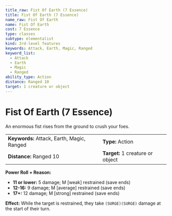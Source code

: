 ```yaml
---
title_raw: Fist Of Earth (7 Essence)
title: Fist Of Earth (7 Essence)
name_raw: Fist Of Earth
name: Fist Of Earth
cost: 7 Essence
type: classes
subtype: elementalist
kind: 3rd-level features
keywords: Attack, Earth, Magic, Ranged
keyword_list:
  - Attack
  - Earth
  - Magic
  - Ranged
ability_type: Action
distance: Ranged 10
target: 1 creature or object
---
```


# Fist Of Earth (7 Essence)

An enormous fist rises from the ground to crush your foes.

|                                            |                                  |
| :----------------------------------------- | :------------------------------- |
| **Keywords:** Attack, Earth, Magic, Ranged | **Type:** Action                 |
| **Distance:** Ranged 10                    | **Target:** 1 creature or object |

**Power Roll + Reason:**

- **11 or lower:** 5 damage; M \[weak\] restrained (save ends)
- **12-16:** 9 damage; M \[average\] restrained (save ends)
- **17+:** 12 damage; M \[strong\] restrained (save ends)

**Effect:** While the target is restrained, they take `(SURGE)(SURGE)` damage at the start of their turn.

